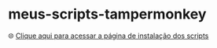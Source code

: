 # meus-scripts-tampermonkey

🌐 [Clique aqui para acessar a página de instalação dos scripts](https://vh16fla-arch.github.io/meus-scripts-tampermonkey/)
